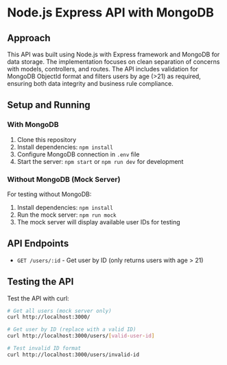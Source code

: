 # Node.js Express API with MongoDB

## Approach

This API was built using Node.js with Express framework and MongoDB for data storage. The implementation focuses on clean separation of concerns with models, controllers, and routes. The API includes validation for MongoDB ObjectId format and filters users by age (>21) as required, ensuring both data integrity and business rule compliance.

## Setup and Running

### With MongoDB
1. Clone this repository
2. Install dependencies: `npm install`
3. Configure MongoDB connection in `.env` file
4. Start the server: `npm start` or `npm run dev` for development

### Without MongoDB (Mock Server)
For testing without MongoDB:
1. Install dependencies: `npm install`
2. Run the mock server: `npm run mock`
3. The mock server will display available user IDs for testing

## API Endpoints

- `GET /users/:id` - Get user by ID (only returns users with age > 21)

## Testing the API

Test the API with curl:

```bash
# Get all users (mock server only)
curl http://localhost:3000/

# Get user by ID (replace with a valid ID)
curl http://localhost:3000/users/[valid-user-id]

# Test invalid ID format
curl http://localhost:3000/users/invalid-id
```
